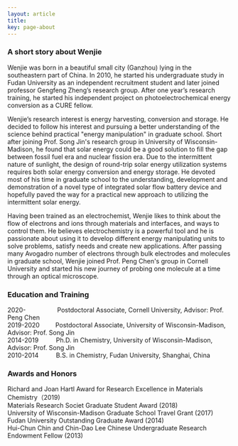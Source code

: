 ```yaml
---
layout: article
title:
key: page-about
---
```


### A short story about Wenjie

Wenjie was born in a beautiful small city (Ganzhou) lying in the southeastern part of China. In 2010, he started his undergraduate study in Fudan University as an independent recruitment student and later joined professor Gengfeng Zheng’s research group. After one year’s research training, he started his independent project on photoelectrochemical energy conversion as a CURE fellow. 

  
Wenjie’s research interest is energy harvesting, conversion and storage. He decided to follow his interest and pursuing a better understanding of the science behind practical "energy manipulation" in graduate school. Short after joining Prof. Song Jin's research group in University of Wisconsin-Madison, he found that solar energy could be a good solution to fill the gap between fossil fuel era and nuclear fission era. Due to the intermittent nature of sunlight, the design of round-trip solar energy utilization systems requires both solar energy conversion and energy storage. He devoted most of his time in graduate school to the understanding, development and demonstration of a novel type of integrated solar flow battery device and hopefully paved the way for a practical new approach to utilizing the intermittent solar energy. 

  
Having been trained as an electrochemist, Wenjie likes to think about the flow of electrons and ions through materials and interfaces, and ways to control them. He believes electrochemistry is a powerful tool and he is passionate about using it to develop different energy manipulating units to solve problems, satisfy needs and create new applications. After passing many Avogadro number of electrons through bulk electrodes and molecules in graduate school, Wenjie joined Prof. Peng Chen's group in Cornell University and started his new journey of probing one molecule at a time through an optical microscope.

### Education and Training

2020-                  Postdoctoral Associate, Cornell University, Advisor: Prof. Peng Chen             
2019-2020         Postdoctoral Associate, University of Wisconsin-Madison, Advisor: Prof. Song Jin    
2014-2019          Ph.D. in Chemistry, University of Wisconsin-Madison, Advisor: Prof. Song Jin                  
2010-2014          B.S. in Chemistry, Fudan University, Shanghai, China


### Awards and Honors
Richard and Joan Hartl Award for Research Excellence in Materials Chemistry（2019)  
Materials Research Societ Graduate Student Award (2018)       
University of Wisconsin-Madison Graduate School Travel Grant (2017)      
Fudan University Outstanding Graduate Award (2014)      
Hui-Chun Chin and Chin-Dao Lee Chinese Undergraduate Research Endowment Fellow (2013)     

